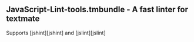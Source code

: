 JavaScript-Lint-tools.tmbundle - A fast linter for textmate
--------
Supports [jshint][jshint] and [jslint][jslint]